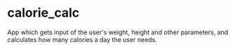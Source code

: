 # calorie_calc
App which gets input of the user's weight, height and other parameters, and calculates how many calories a day the user needs.
